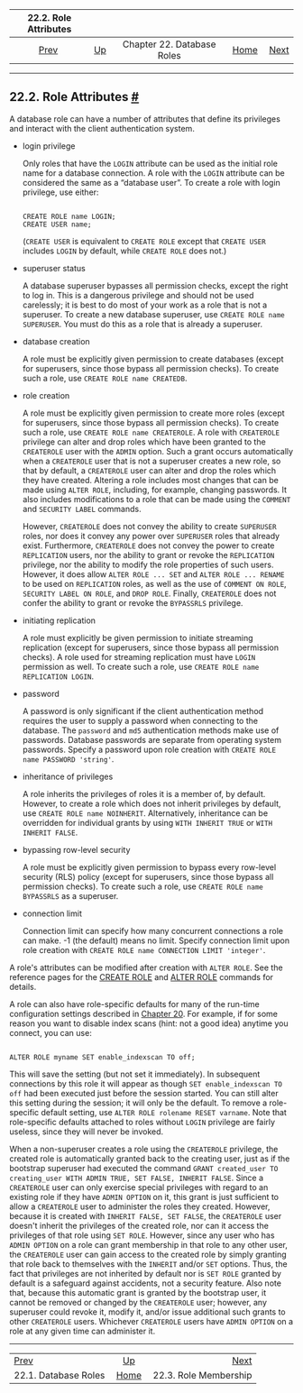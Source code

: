 <!--?xml version="1.0" encoding="UTF-8" standalone="no"?-->

|                22.2. Role Attributes                |                                                    |                            |                                                       |                                                       |
| :-------------------------------------------------: | :------------------------------------------------- | :------------------------: | ----------------------------------------------------: | ----------------------------------------------------: |
| [Prev](database-roles.html "22.1. Database Roles")  | [Up](user-manag.html "Chapter 22. Database Roles") | Chapter 22. Database Roles | [Home](index.html "PostgreSQL 17devel Documentation") |  [Next](role-membership.html "22.3. Role Membership") |

***

## 22.2. Role Attributes [#](#ROLE-ATTRIBUTES)

A database role can have a number of attributes that define its privileges and interact with the client authentication system.

*   login privilege

    Only roles that have the `LOGIN` attribute can be used as the initial role name for a database connection. A role with the `LOGIN` attribute can be considered the same as a “database user”. To create a role with login privilege, use either:

    ```

    CREATE ROLE name LOGIN;
    CREATE USER name;
    ```

    (`CREATE USER` is equivalent to `CREATE ROLE` except that `CREATE USER` includes `LOGIN` by default, while `CREATE ROLE` does not.)

*   superuser status

    A database superuser bypasses all permission checks, except the right to log in. This is a dangerous privilege and should not be used carelessly; it is best to do most of your work as a role that is not a superuser. To create a new database superuser, use `CREATE ROLE name SUPERUSER`. You must do this as a role that is already a superuser.

*   database creation

    A role must be explicitly given permission to create databases (except for superusers, since those bypass all permission checks). To create such a role, use `CREATE ROLE name CREATEDB`.

*   role creation

    A role must be explicitly given permission to create more roles (except for superusers, since those bypass all permission checks). To create such a role, use `CREATE ROLE name CREATEROLE`. A role with `CREATEROLE` privilege can alter and drop roles which have been granted to the `CREATEROLE` user with the `ADMIN` option. Such a grant occurs automatically when a `CREATEROLE` user that is not a superuser creates a new role, so that by default, a `CREATEROLE` user can alter and drop the roles which they have created. Altering a role includes most changes that can be made using `ALTER ROLE`, including, for example, changing passwords. It also includes modifications to a role that can be made using the `COMMENT` and `SECURITY LABEL` commands.

    However, `CREATEROLE` does not convey the ability to create `SUPERUSER` roles, nor does it convey any power over `SUPERUSER` roles that already exist. Furthermore, `CREATEROLE` does not convey the power to create `REPLICATION` users, nor the ability to grant or revoke the `REPLICATION` privilege, nor the ability to modify the role properties of such users. However, it does allow `ALTER ROLE ... SET` and `ALTER ROLE ... RENAME` to be used on `REPLICATION` roles, as well as the use of `COMMENT ON ROLE`, `SECURITY LABEL ON ROLE`, and `DROP ROLE`. Finally, `CREATEROLE` does not confer the ability to grant or revoke the `BYPASSRLS` privilege.

*   initiating replication

    A role must explicitly be given permission to initiate streaming replication (except for superusers, since those bypass all permission checks). A role used for streaming replication must have `LOGIN` permission as well. To create such a role, use `CREATE ROLE name REPLICATION LOGIN`.

*   password

    A password is only significant if the client authentication method requires the user to supply a password when connecting to the database. The `password` and `md5` authentication methods make use of passwords. Database passwords are separate from operating system passwords. Specify a password upon role creation with `CREATE ROLE name PASSWORD 'string'`.

*   inheritance of privileges

    A role inherits the privileges of roles it is a member of, by default. However, to create a role which does not inherit privileges by default, use `CREATE ROLE name NOINHERIT`. Alternatively, inheritance can be overridden for individual grants by using `WITH INHERIT TRUE` or `WITH INHERIT FALSE`.

*   bypassing row-level security

    A role must be explicitly given permission to bypass every row-level security (RLS) policy (except for superusers, since those bypass all permission checks). To create such a role, use `CREATE ROLE name BYPASSRLS` as a superuser.

*   connection limit

    Connection limit can specify how many concurrent connections a role can make. -1 (the default) means no limit. Specify connection limit upon role creation with `CREATE ROLE name CONNECTION LIMIT 'integer'`.

A role's attributes can be modified after creation with `ALTER ROLE`. See the reference pages for the [CREATE ROLE](sql-createrole.html "CREATE ROLE") and [ALTER ROLE](sql-alterrole.html "ALTER ROLE") commands for details.

A role can also have role-specific defaults for many of the run-time configuration settings described in [Chapter 20](runtime-config.html "Chapter 20. Server Configuration"). For example, if for some reason you want to disable index scans (hint: not a good idea) anytime you connect, you can use:

```

ALTER ROLE myname SET enable_indexscan TO off;
```

This will save the setting (but not set it immediately). In subsequent connections by this role it will appear as though `SET enable_indexscan TO off` had been executed just before the session started. You can still alter this setting during the session; it will only be the default. To remove a role-specific default setting, use `ALTER ROLE rolename RESET varname`. Note that role-specific defaults attached to roles without `LOGIN` privilege are fairly useless, since they will never be invoked.

When a non-superuser creates a role using the `CREATEROLE` privilege, the created role is automatically granted back to the creating user, just as if the bootstrap superuser had executed the command `GRANT created_user TO creating_user WITH ADMIN TRUE, SET FALSE, INHERIT FALSE`. Since a `CREATEROLE` user can only exercise special privileges with regard to an existing role if they have `ADMIN OPTION` on it, this grant is just sufficient to allow a `CREATEROLE` user to administer the roles they created. However, because it is created with `INHERIT FALSE, SET FALSE`, the `CREATEROLE` user doesn't inherit the privileges of the created role, nor can it access the privileges of that role using `SET ROLE`. However, since any user who has `ADMIN OPTION` on a role can grant membership in that role to any other user, the `CREATEROLE` user can gain access to the created role by simply granting that role back to themselves with the `INHERIT` and/or `SET` options. Thus, the fact that privileges are not inherited by default nor is `SET ROLE` granted by default is a safeguard against accidents, not a security feature. Also note that, because this automatic grant is granted by the bootstrap user, it cannot be removed or changed by the `CREATEROLE` user; however, any superuser could revoke it, modify it, and/or issue additional such grants to other `CREATEROLE` users. Whichever `CREATEROLE` users have `ADMIN OPTION` on a role at any given time can administer it.

***

|                                                     |                                                       |                                                       |
| :-------------------------------------------------- | :---------------------------------------------------: | ----------------------------------------------------: |
| [Prev](database-roles.html "22.1. Database Roles")  |   [Up](user-manag.html "Chapter 22. Database Roles")  |  [Next](role-membership.html "22.3. Role Membership") |
| 22.1. Database Roles                                | [Home](index.html "PostgreSQL 17devel Documentation") |                                 22.3. Role Membership |
